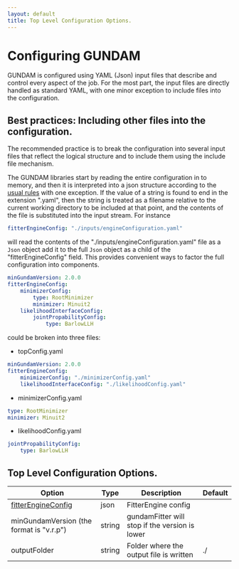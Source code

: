 ```yaml
---
layout: default
title: Top Level Configuration Options.
---
```

# Configuring GUNDAM

GUNDAM is configured using YAML (Json) input files that describe and control every aspect of the job.  For the most part, the input files are directly handled as standard YAML, with one minor exception to include files into the configuration.

## Best practices: Including other files into the configuration.

The recommended practice is to break the configuration into several input
files that reflect the logical structure and to include them using the
include file mechanism.

The GUNDAM libraries start by reading the entire configuration in to
memory, and then it is interpreted into a json structure according to the
[usual rules](https://www.yaml.org) with one exception.  If the value of a
string is found to end in the extension ".yaml", then the string is treated
as a filename relative to the current working directory to be included at
that point, and the contents of the file is substituted into the input
stream.  For instance

```yaml
fitterEngineConfig: "./inputs/engineConfiguration.yaml"
```

will read the contents of the "./inputs/engineConfiguration.yaml" file as a `Json` object add it to the full `Json` object as a child of the "fitterEngineConfig" field.  This provides convenient ways to factor the full configuration into components.

```yaml
minGundamVersion: 2.0.0
fitterEngineConfig:
    minimizerConfig:
        type: RootMinimizer
        minimizer: Minuit2
    likelihoodInterfaceConfig:
        jointPropabilityConfig:
            type: BarlowLLH
```
could be broken into three files:

- topConfig.yaml
```yaml
minGundamVersion: 2.0.0
fitterEngineConfig:
    minimizerConfig: "./minimizerConfig.yaml"
    likelihoodInterfaceConfig: "./likelihoodConfig.yaml"
```
  - minimizerConfig.yaml
```yaml
type: RootMinimizer
minimizer: Minuit2
```

  - likelihoodConfig.yaml
```yaml
jointPropabilityConfig:
    type: BarlowLLH
```

## Top Level Configuration Options.

| Option | Type | Description | Default |
|------------------------------------------|--------|------------------------------------------------|---------|
| [fitterEngineConfig](FitterEngine.md)    | json   | FitterEngine config                            |         |
| minGundamVersion (the format is "v.r.p") | string | gundamFitter will stop if the version is lower |         |
| outputFolder                             | string | Folder where the output file is written        | ./      |
